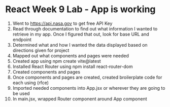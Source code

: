 # React Week 9 Lab - App is working

1. Went to https://api.nasa.gov to get free API Key
2. Read through documentation to find out what information I wanted to retrieve in my app. Once I figured that out, look for base URL and endpoint
3. Determined what and how I wanted the data displayed based on directions given for project
4. Mapped out what components and pages were needed
5. Created app using npm create vite@latest
6. Installed React Router using npm install react-router-dom
7. Created components and pages
8. Once components and pages are created, created broilerplate code for each using (rfce)
9. Imported needed components into App.jsx or wherever they are going to be used
10. In main.jsx, wrapped Router component around App component
 

